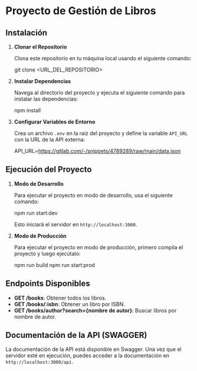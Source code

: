 # Proyecto de Gestión de Libros
## Instalación

1. **Clonar el Repositorio**

   Clona este repositorio en tu máquina local usando el siguiente comando:
   
   git clone <URL_DEL_REPOSITORIO>

2. **Instalar Dependencias**

   Navega al directorio del proyecto y ejecuta el siguiente comando para instalar las dependencias:

   npm install

3. **Configurar Variables de Entorno**

   Crea un archivo `.env` en la raíz del proyecto y define la variable `API_URL` con la URL de la API externa:

   API_URL=https://gitlab.com/-/snippets/4789289/raw/main/data.json

## Ejecución del Proyecto

1. **Modo de Desarrollo**

   Para ejecutar el proyecto en modo de desarrollo, usa el siguiente comando:

   npm run start:dev
   
   Esto iniciará el servidor en `http://localhost:3000`.

2. **Modo de Producción**

   Para ejecutar el proyecto en modo de producción, primero compila el proyecto y luego ejecútalo:

   npm run build
   npm run start:prod

## Endpoints Disponibles

- **GET /books**: Obtener todos los libros.
- **GET /books/:isbn**: Obtener un libro por ISBN.
- **GET /books/author?search={nombre de autor}**: Buscar libros por nombre de autor.

## Documentación de la API (SWAGGER)

La documentación de la API está disponible en Swagger. Una vez que el servidor esté en ejecución, puedes acceder a la documentación en `http://localhost:3000/api`.
